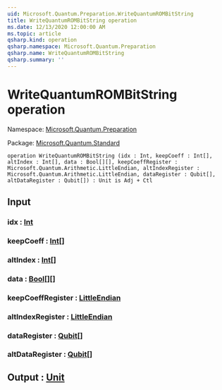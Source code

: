 ```yaml
---
uid: Microsoft.Quantum.Preparation.WriteQuantumROMBitString
title: WriteQuantumROMBitString operation
ms.date: 12/13/2020 12:00:00 AM
ms.topic: article
qsharp.kind: operation
qsharp.namespace: Microsoft.Quantum.Preparation
qsharp.name: WriteQuantumROMBitString
qsharp.summary: ''
---
```


# WriteQuantumROMBitString operation

Namespace: [Microsoft.Quantum.Preparation](xref:Microsoft.Quantum.Preparation)

Package: [Microsoft.Quantum.Standard](https://nuget.org/packages/Microsoft.Quantum.Standard)




```qsharp
operation WriteQuantumROMBitString (idx : Int, keepCoeff : Int[], altIndex : Int[], data : Bool[][], keepCoeffRegister : Microsoft.Quantum.Arithmetic.LittleEndian, altIndexRegister : Microsoft.Quantum.Arithmetic.LittleEndian, dataRegister : Qubit[], altDataRegister : Qubit[]) : Unit is Adj + Ctl
```


## Input

### idx : [Int](xref:microsoft.quantum.lang-ref.int)




### keepCoeff : [Int](xref:microsoft.quantum.lang-ref.int)[]




### altIndex : [Int](xref:microsoft.quantum.lang-ref.int)[]




### data : [Bool](xref:microsoft.quantum.lang-ref.bool)[][]




### keepCoeffRegister : [LittleEndian](xref:Microsoft.Quantum.Arithmetic.LittleEndian)




### altIndexRegister : [LittleEndian](xref:Microsoft.Quantum.Arithmetic.LittleEndian)




### dataRegister : [Qubit](xref:microsoft.quantum.lang-ref.qubit)[]




### altDataRegister : [Qubit](xref:microsoft.quantum.lang-ref.qubit)[]





## Output : [Unit](xref:microsoft.quantum.lang-ref.unit)

